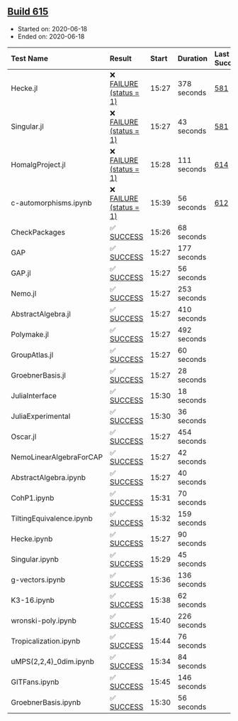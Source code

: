 ## [Build 615](https://oscarci.mathematik.uni-kl.de/job/oscar-julia-1.4/615/)

* Started on: 2020-06-18
* Ended on: 2020-06-18

| Test Name    | Result | Start | Duration | Last Success | First Failure |
|:-------------|:-------|:------|:---------|:-------------|:--------------|
| Hecke.jl | ❌ [FAILURE (status = 1)](https://oscarci.mathematik.uni-kl.de/job/oscar-julia-1.4/615/artifact/logs/build-615/Hecke.jl.log) | 15:27 | 378 seconds | [581](https://oscarci.mathematik.uni-kl.de/job/oscar-julia-1.4/581/) | [582](https://oscarci.mathematik.uni-kl.de/job/oscar-julia-1.4/582/) |
| Singular.jl | ❌ [FAILURE (status = 1)](https://oscarci.mathematik.uni-kl.de/job/oscar-julia-1.4/615/artifact/logs/build-615/Singular.jl.log) | 15:27 | 43 seconds | [581](https://oscarci.mathematik.uni-kl.de/job/oscar-julia-1.4/581/) | [582](https://oscarci.mathematik.uni-kl.de/job/oscar-julia-1.4/582/) |
| HomalgProject.jl | ❌ [FAILURE (status = 1)](https://oscarci.mathematik.uni-kl.de/job/oscar-julia-1.4/615/artifact/logs/build-615/HomalgProject.jl.log) | 15:28 | 111 seconds | [614](https://oscarci.mathematik.uni-kl.de/job/oscar-julia-1.4/614/) | [615](https://oscarci.mathematik.uni-kl.de/job/oscar-julia-1.4/615/) |
| c-automorphisms.ipynb | ❌ [FAILURE (status = 1)](https://oscarci.mathematik.uni-kl.de/job/oscar-julia-1.4/615/artifact/logs/build-615/c-automorphisms.ipynb.log) | 15:39 | 56 seconds | [612](https://oscarci.mathematik.uni-kl.de/job/oscar-julia-1.4/612/) | [613](https://oscarci.mathematik.uni-kl.de/job/oscar-julia-1.4/613/) |
| CheckPackages | ✅ [SUCCESS](https://oscarci.mathematik.uni-kl.de/job/oscar-julia-1.4/615/artifact/logs/build-615/CheckPackages.log) | 15:26 | 68 seconds |  |  |
| GAP | ✅ [SUCCESS](https://oscarci.mathematik.uni-kl.de/job/oscar-julia-1.4/615/artifact/logs/build-615/GAP.log) | 15:27 | 177 seconds |  |  |
| GAP.jl | ✅ [SUCCESS](https://oscarci.mathematik.uni-kl.de/job/oscar-julia-1.4/615/artifact/logs/build-615/GAP.jl.log) | 15:27 | 56 seconds |  |  |
| Nemo.jl | ✅ [SUCCESS](https://oscarci.mathematik.uni-kl.de/job/oscar-julia-1.4/615/artifact/logs/build-615/Nemo.jl.log) | 15:27 | 253 seconds |  |  |
| AbstractAlgebra.jl | ✅ [SUCCESS](https://oscarci.mathematik.uni-kl.de/job/oscar-julia-1.4/615/artifact/logs/build-615/AbstractAlgebra.jl.log) | 15:27 | 410 seconds |  |  |
| Polymake.jl | ✅ [SUCCESS](https://oscarci.mathematik.uni-kl.de/job/oscar-julia-1.4/615/artifact/logs/build-615/Polymake.jl.log) | 15:27 | 492 seconds |  |  |
| GroupAtlas.jl | ✅ [SUCCESS](https://oscarci.mathematik.uni-kl.de/job/oscar-julia-1.4/615/artifact/logs/build-615/GroupAtlas.jl.log) | 15:27 | 60 seconds |  |  |
| GroebnerBasis.jl | ✅ [SUCCESS](https://oscarci.mathematik.uni-kl.de/job/oscar-julia-1.4/615/artifact/logs/build-615/GroebnerBasis.jl.log) | 15:27 | 28 seconds |  |  |
| JuliaInterface | ✅ [SUCCESS](https://oscarci.mathematik.uni-kl.de/job/oscar-julia-1.4/615/artifact/logs/build-615/JuliaInterface.log) | 15:30 | 18 seconds |  |  |
| JuliaExperimental | ✅ [SUCCESS](https://oscarci.mathematik.uni-kl.de/job/oscar-julia-1.4/615/artifact/logs/build-615/JuliaExperimental.log) | 15:30 | 36 seconds |  |  |
| Oscar.jl | ✅ [SUCCESS](https://oscarci.mathematik.uni-kl.de/job/oscar-julia-1.4/615/artifact/logs/build-615/Oscar.jl.log) | 15:27 | 454 seconds |  |  |
| NemoLinearAlgebraForCAP | ✅ [SUCCESS](https://oscarci.mathematik.uni-kl.de/job/oscar-julia-1.4/615/artifact/logs/build-615/NemoLinearAlgebraForCAP.log) | 15:27 | 42 seconds |  |  |
| AbstractAlgebra.ipynb | ✅ [SUCCESS](https://oscarci.mathematik.uni-kl.de/job/oscar-julia-1.4/615/artifact/logs/build-615/AbstractAlgebra.ipynb.log) | 15:27 | 40 seconds |  |  |
| CohP1.ipynb | ✅ [SUCCESS](https://oscarci.mathematik.uni-kl.de/job/oscar-julia-1.4/615/artifact/logs/build-615/CohP1.ipynb.log) | 15:31 | 70 seconds |  |  |
| TiltingEquivalence.ipynb | ✅ [SUCCESS](https://oscarci.mathematik.uni-kl.de/job/oscar-julia-1.4/615/artifact/logs/build-615/TiltingEquivalence.ipynb.log) | 15:32 | 159 seconds |  |  |
| Hecke.ipynb | ✅ [SUCCESS](https://oscarci.mathematik.uni-kl.de/job/oscar-julia-1.4/615/artifact/logs/build-615/Hecke.ipynb.log) | 15:27 | 90 seconds |  |  |
| Singular.ipynb | ✅ [SUCCESS](https://oscarci.mathematik.uni-kl.de/job/oscar-julia-1.4/615/artifact/logs/build-615/Singular.ipynb.log) | 15:29 | 45 seconds |  |  |
| g-vectors.ipynb | ✅ [SUCCESS](https://oscarci.mathematik.uni-kl.de/job/oscar-julia-1.4/615/artifact/logs/build-615/g-vectors.ipynb.log) | 15:36 | 136 seconds |  |  |
| K3-16.ipynb | ✅ [SUCCESS](https://oscarci.mathematik.uni-kl.de/job/oscar-julia-1.4/615/artifact/logs/build-615/K3-16.ipynb.log) | 15:38 | 62 seconds |  |  |
| wronski-poly.ipynb | ✅ [SUCCESS](https://oscarci.mathematik.uni-kl.de/job/oscar-julia-1.4/615/artifact/logs/build-615/wronski-poly.ipynb.log) | 15:40 | 226 seconds |  |  |
| Tropicalization.ipynb | ✅ [SUCCESS](https://oscarci.mathematik.uni-kl.de/job/oscar-julia-1.4/615/artifact/logs/build-615/Tropicalization.ipynb.log) | 15:44 | 76 seconds |  |  |
| uMPS(2,2,4)_0dim.ipynb | ✅ [SUCCESS](https://oscarci.mathematik.uni-kl.de/job/oscar-julia-1.4/615/artifact/logs/build-615/uMPS-2-2-4-_0dim.ipynb.log) | 15:34 | 84 seconds |  |  |
| GITFans.ipynb | ✅ [SUCCESS](https://oscarci.mathematik.uni-kl.de/job/oscar-julia-1.4/615/artifact/logs/build-615/GITFans.ipynb.log) | 15:45 | 146 seconds |  |  |
| GroebnerBasis.ipynb | ✅ [SUCCESS](https://oscarci.mathematik.uni-kl.de/job/oscar-julia-1.4/615/artifact/logs/build-615/GroebnerBasis.ipynb.log) | 15:30 | 56 seconds |  |  |
